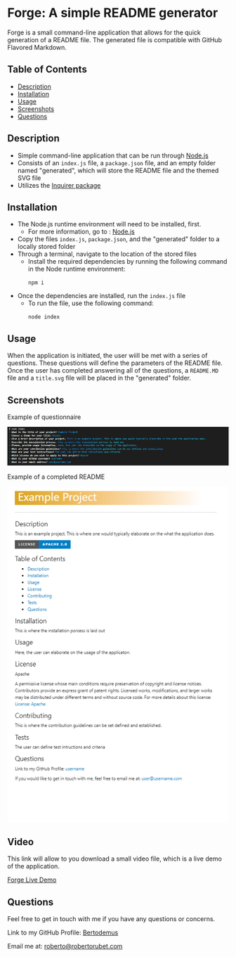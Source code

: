 # Forge: A simple README generator

Forge is a small command-line application that allows for the quick generation of a README file. The generated file is compatible with GitHub Flavored Markdown.


## Table of Contents

* [Description](#description)
* [Installation](#installation)
* [Usage](#usage)
* [Screenshots](#screenshots)
* [Questions](#questions)


## Description

* Simple command-line application that can be run through [Node.js](https://nodejs.org/en/)
* Consists of an `index.js` file, a `package.json` file, and an empty folder named "generated", which will store the README file and the themed SVG file
* Utilizes  the [Inquirer package](https://www.npmjs.com/package/inquirer)


## Installation

* The Node.js runtime environment will need to be installed, first.
    * For more information, go to : [Node.js](https://nodejs.org/en/)
* Copy the files `index.js`, `package.json`, and  the "generated" folder to a locally stored folder
* Through a terminal, navigate to the location of the stored files
    * Install the required dependencies by running the following command in the Node runtime environment:
        ```
        npm i
        ```
* Once the dependencies are installed, run the `index.js` file
    * To run the file, use the following command:
        ```
        node index
        ```

## Usage

When the application is initiated, the user wiill be met with a series of questions. These questions will define the parameters of the README file.  Once the user has completed answering all of the questions, a `README.MD` file and a `title.svg` file will be placed in the "generated" folder.


## Screenshots

Example of questionnaire

![example of questions](./images/sampleQuestions.png)



Example of a completed README

![example README](./images/resultRead.png)


## Video

This link will allow to you download a small video file, which is a live demo of the application.

[Forge Live Demo](https://github.com/Bertodemus/Forge/blob/main/images/ForgeDemo.mp4?raw=true)


## Questions

Feel free to get in touch with me if you have any questions or concerns.

Link to my GitHub Profile: [Bertodemus](https://github.com/bertodemus)

Email me at: [roberto@robertorubet.com](roberto@robertorubet.com)
